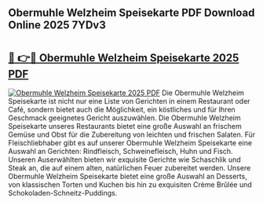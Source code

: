 ## Obermuhle Welzheim Speisekarte PDF Download Online 2025 7YDv3

# <h2><a href="http://gccqsz.nevu.top/?p=Obermuhle+Welzheim+Speisekarte">🔗 👉🔴 Obermuhle Welzheim Speisekarte 2025 PDF</a></h2>

[![Obermuhle Welzheim Speisekarte 2025 PDF](https://i.imgur.com/dBaPXMq.png)](http://gccqsz.nevu.top/?p=Obermuhle+Welzheim+Speisekarte)
Die Obermuhle Welzheim Speisekarte ist nicht nur eine Liste von Gerichten in einem Restaurant oder Café, sondern bietet auch die Möglichkeit, ein köstliches und für Ihren Geschmack geeignetes Gericht auszuwählen. Die Obermuhle Welzheim Speisekarte unseres Restaurants bietet eine große Auswahl an frischem Gemüse und Obst für die Zubereitung von leichten und frischen Salaten. Für Fleischliebhaber gibt es auf unserer Obermuhle Welzheim Speisekarte eine Auswahl an Gerichten: Rindfleisch, Schweinefleisch, Huhn und Fisch. Unseren Auserwählten bieten wir exquisite Gerichte wie Schaschlik und Steak an, die auf einem alten, natürlichen Feuer zubereitet werden. Unsere Obermuhle Welzheim Speisekarte bietet eine große Auswahl an Desserts, von klassischen Torten und Kuchen bis hin zu exquisiten Crème Brûlée und Schokoladen-Schneitz-Puddings.

